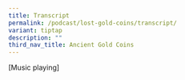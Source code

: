 ```yaml
---
title: Transcript
permalink: /podcast/lost-gold-coins/transcript/
variant: tiptap
description: ""
third_nav_title: Ancient Gold Coins
---
```

<p>[Music playing]</p>